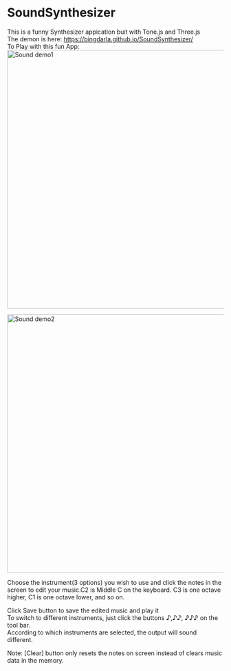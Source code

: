 # SoundSynthesizer

This is a funny Synthesizer appication buit with Tone.js and Three.js <br>
The demon is here: https://bingdarla.github.io/SoundSynthesizer/<br>
To Play with this fun App:<br>
<img src="https://camo.githubusercontent.com/9e0f5964c0632986c1251186461538e56b7ee291/68747470733a2f2f7265732e636c6f7564696e6172792e636f6d2f64633566706b63776a2f696d6167652f75706c6f61642f76313531383636353038342f44656d6f315f706a786468662e676966" alt="Sound demo1" data-canonical-src="https://res.cloudinary.com/dc5fpkcwj/image/upload/v1518665084/Demo1_pjxdhf.gif" width="600px">


<img src="https://camo.githubusercontent.com/e69068f2f9ec4942d2a020f7ef78bdb36fb17053/68747470733a2f2f7265732e636c6f7564696e6172792e636f6d2f64633566706b63776a2f696d6167652f75706c6f61642f76313531383636353230362f44656d6f325f637370796d752e676966" alt="Sound demo2" data-canonical-src="https://res.cloudinary.com/dc5fpkcwj/image/upload/v1518665206/Demo2_cspymu.gif" width="600px">

Choose the instrument(3 options) you wish to use and click the notes in the screen to edit your music.C2 is Middle C on the keyboard. C3 is one octave higher, C1 is one octave lower, and so on.<br>
     
Click Save button to save the edited music and play it<br>
To switch to different instruments, just click the  buttons ♪,♪♪, ♪♪♪ on the tool bar.<br>
According to which instruments are selected, the output will sound different. <br>

Note: [Clear] button only resets the notes on screen instead of clears music data in the memory.
